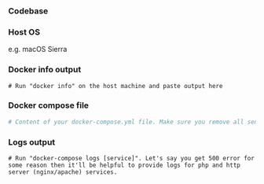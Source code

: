 ### Codebase
  
### Host OS 
e.g. macOS Sierra

### Docker info output
```
# Run "docker info" on the host machine and paste output here 
```

### Docker compose file
```yml
# Content of your docker-compose.yml file. Make sure you remove all sensible information you might have there.
```

### Logs output
```
# Run "docker-compose logs [service]". Let's say you get 500 error for some reason then it'll be helpful to provide logs for php and http server (nginx/apache) services.
```
